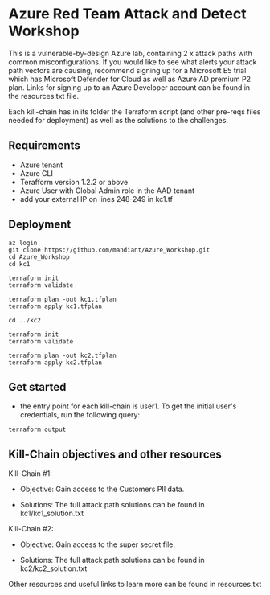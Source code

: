 # Azure Red Team Attack and Detect Workshop
This is a vulnerable-by-design Azure lab, containing 2 x attack paths with common misconfigurations. If you would like to see what alerts your attack path vectors are causing, recommend signing up for a Microsoft E5 trial which has Microsoft Defender for Cloud as well as Azure AD premium P2 plan. Links for signing up to an Azure Developer account can be found in the resources.txt file.

Each kill-chain has in its folder the Terraform script (and other pre-reqs files needed for deployment) as well as the solutions to the challenges.

## Requirements
- Azure tenant
- Azure CLI
- Terafform version 1.2.2 or above
- Azure User with Global Admin role in the AAD tenant
- add your external IP on lines 248-249 in kc1.tf

## Deployment
```
az login
git clone https://github.com/mandiant/Azure_Workshop.git
cd Azure_Workshop
cd kc1

terraform init
terraform validate

terraform plan -out kc1.tfplan
terraform apply kc1.tfplan

cd ../kc2

terraform init
terraform validate

terraform plan -out kc2.tfplan
terraform apply kc2.tfplan
```

## Get started
- the entry point for each kill-chain is user1. To get the initial user's credentials, run the following query:
```
terraform output
```

## Kill-Chain objectives and other resources
Kill-Chain #1:

- Objective: Gain access to the Customers PII data.

- Solutions: The full attack path solutions can be found in kc1/kc1_solution.txt

Kill-Chain #2:

- Objective: Gain access to the super secret file.

- Solutions: The full attack path solutions can be found in kc2/kc2_solution.txt

Other resources and useful links to learn more can be found in resources.txt
